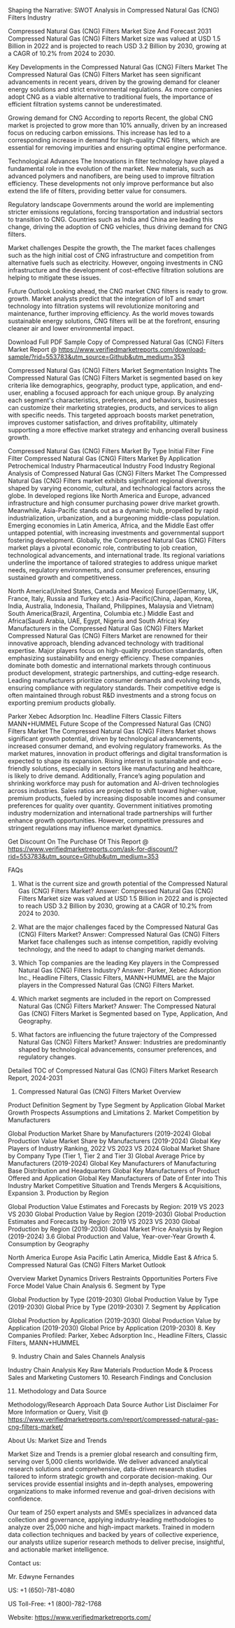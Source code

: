 Shaping the Narrative: SWOT Analysis in Compressed Natural Gas (CNG) Filters Industry


Compressed Natural Gas (CNG) Filters Market Size And Forecast 2031
Compressed Natural Gas (CNG) Filters Market size was valued at USD 1.5 Billion in 2022 and is projected to reach USD 3.2 Billion by 2030, growing at a CAGR of 10.2% from 2024 to 2030.

Key Developments in the Compressed Natural Gas (CNG) Filters Market
The Compressed Natural Gas (CNG) Filters Market has seen significant advancements in recent years, driven by the growing demand for cleaner energy solutions and strict environmental regulations. As more companies adopt CNG as a viable alternative to traditional fuels, the importance of efficient filtration systems cannot be underestimated.

Growing demand for CNG
According to reports Recent, the global CNG market is projected to grow more than 10% annually, driven by an increased focus on reducing carbon emissions. This increase has led to a corresponding increase in demand for high-quality CNG filters, which are essential for removing impurities and ensuring optimal engine performance.

Technological Advances
The Innovations in filter technology have played a fundamental role in the evolution of the market. New materials, such as advanced polymers and nanofibers, are being used to improve filtration efficiency. These developments not only improve performance but also extend the life of filters, providing better value for consumers.

Regulatory landscape
Governments around the world are implementing stricter emissions regulations, forcing transportation and industrial sectors to transition to CNG. Countries such as India and China are leading this change, driving the adoption of CNG vehicles, thus driving demand for CNG filters.

Market challenges
Despite the growth, the The market faces challenges such as the high initial cost of CNG infrastructure and competition from alternative fuels such as electricity. However, ongoing investments in CNG infrastructure and the development of cost-effective filtration solutions are helping to mitigate these issues.

Future Outlook
Looking ahead, the CNG market CNG filters is ready to grow. growth. Market analysts predict that the integration of IoT and smart technology into filtration systems will revolutionize monitoring and maintenance, further improving efficiency. As the world moves towards sustainable energy solutions, CNG filters will be at the forefront, ensuring cleaner air and lower environmental impact.

Download Full PDF Sample Copy of Compressed Natural Gas (CNG) Filters Market Report @ https://www.verifiedmarketreports.com/download-sample/?rid=553783&utm_source=Github&utm_medium=353

Compressed Natural Gas (CNG) Filters Market Segmentation Insights
The Compressed Natural Gas (CNG) Filters Market is segmented based on key criteria like demographics, geography, product type, application, and end-user, enabling a focused approach for each unique group. By analyzing each segment's characteristics, preferences, and behaviors, businesses can customize their marketing strategies, products, and services to align with specific needs. This targeted approach boosts market penetration, improves customer satisfaction, and drives profitability, ultimately supporting a more effective market strategy and enhancing overall business growth.

Compressed Natural Gas (CNG) Filters Market By Type
Initial Filter
Fine Filter
Compressed Natural Gas (CNG) Filters Market By Application
Petrochemical Industry
Pharmaceutical Industry
Food Industry
Regional Analysis of Compressed Natural Gas (CNG) Filters Market
The Compressed Natural Gas (CNG) Filters market exhibits significant regional diversity, shaped by varying economic, cultural, and technological factors across the globe. In developed regions like North America and Europe, advanced infrastructure and high consumer purchasing power drive market growth. Meanwhile, Asia-Pacific stands out as a dynamic hub, propelled by rapid industrialization, urbanization, and a burgeoning middle-class population. Emerging economies in Latin America, Africa, and the Middle East offer untapped potential, with increasing investments and governmental support fostering development. Globally, the Compressed Natural Gas (CNG) Filters market plays a pivotal economic role, contributing to job creation, technological advancements, and international trade. Its regional variations underline the importance of tailored strategies to address unique market needs, regulatory environments, and consumer preferences, ensuring sustained growth and competitiveness.

North America(United States, Canada and Mexico)
Europe(Germany, UK, France, Italy, Russia and Turkey etc.)
Asia-Pacific(China, Japan, Korea, India, Australia, Indonesia, Thailand, Philippines, Malaysia and Vietnam)
South America(Brazil, Argentina, Columbia etc.)
Middle East and Africa(Saudi Arabia, UAE, Egypt, Nigeria and South Africa)
Key Manufacturers in the Compressed Natural Gas (CNG) Filters Market
Compressed Natural Gas (CNG) Filters Market are renowned for their innovative approach, blending advanced technology with traditional expertise. Major players focus on high-quality production standards, often emphasizing sustainability and energy efficiency. These companies dominate both domestic and international markets through continuous product development, strategic partnerships, and cutting-edge research. Leading manufacturers prioritize consumer demands and evolving trends, ensuring compliance with regulatory standards. Their competitive edge is often maintained through robust R&D investments and a strong focus on exporting premium products globally.

Parker
Xebec Adsorption Inc.
Headline Filters
Classic Filters
MANN+HUMMEL
Future Scope of the Compressed Natural Gas (CNG) Filters Market
The Compressed Natural Gas (CNG) Filters Market shows significant growth potential, driven by technological advancements, increased consumer demand, and evolving regulatory frameworks. As the market matures, innovation in product offerings and digital transformation is expected to shape its expansion. Rising interest in sustainable and eco-friendly solutions, especially in sectors like manufacturing and healthcare, is likely to drive demand. Additionally, France’s aging population and shrinking workforce may push for automation and AI-driven technologies across industries. Sales ratios are projected to shift toward higher-value, premium products, fueled by increasing disposable incomes and consumer preferences for quality over quantity. Government initiatives promoting industry modernization and international trade partnerships will further enhance growth opportunities. However, competitive pressures and stringent regulations may influence market dynamics.

Get Discount On The Purchase Of This Report @ https://www.verifiedmarketreports.com/ask-for-discount/?rid=553783&utm_source=Github&utm_medium=353

FAQs
1. What is the current size and growth potential of the Compressed Natural Gas (CNG) Filters Market?
Answer: Compressed Natural Gas (CNG) Filters Market size was valued at USD 1.5 Billion in 2022 and is projected to reach USD 3.2 Billion by 2030, growing at a CAGR of 10.2% from 2024 to 2030.

2. What are the major challenges faced by the Compressed Natural Gas (CNG) Filters Market?
Answer: Compressed Natural Gas (CNG) Filters Market face challenges such as intense competition, rapidly evolving technology, and the need to adapt to changing market demands.

3. Which Top companies are the leading Key players in the Compressed Natural Gas (CNG) Filters Industry?
Answer: Parker, Xebec Adsorption Inc., Headline Filters, Classic Filters, MANN+HUMMEL are the Major players in the Compressed Natural Gas (CNG) Filters Market.

4. Which market segments are included in the report on Compressed Natural Gas (CNG) Filters Market?
Answer: The Compressed Natural Gas (CNG) Filters Market is Segmented based on Type, Application, And Geography.

5. What factors are influencing the future trajectory of the Compressed Natural Gas (CNG) Filters Market?
Answer: Industries are predominantly shaped by technological advancements, consumer preferences, and regulatory changes.

Detailed TOC of Compressed Natural Gas (CNG) Filters Market Research Report, 2024-2031
1. Compressed Natural Gas (CNG) Filters Market Overview

Product Definition
Segment by Type
Segment by Application
Global Market Growth Prospects
Assumptions and Limitations
2. Market Competition by Manufacturers

Global Production Market Share by Manufacturers (2019-2024)
Global Production Value Market Share by Manufacturers (2019-2024)
Global Key Players of Industry Ranking, 2022 VS 2023 VS 2024
Global Market Share by Company Type (Tier 1, Tier 2 and Tier 3)
Global Average Price by Manufacturers (2019-2024)
Global Key Manufacturers of Manufacturing Base Distribution and Headquarters
Global Key Manufacturers of Product Offered and Application
Global Key Manufacturers of Date of Enter into This Industry
Market Competitive Situation and Trends
Mergers & Acquisitions, Expansion
3. Production by Region

Global Production Value Estimates and Forecasts by Region: 2019 VS 2023 VS 2030
Global Production Value by Region (2019-2030)
Global Production Estimates and Forecasts by Region: 2019 VS 2023 VS 2030
Global Production by Region (2019-2030)
Global Market Price Analysis by Region (2019-2024) 3.6 Global Production and Value, Year-over-Year Growth
4. Consumption by Geography

North America
Europe
Asia Pacific
Latin America, Middle East & Africa
5. Compressed Natural Gas (CNG) Filters Market Outlook

Overview
Market Dynamics
Drivers
Restraints
Opportunities
Porters Five Force Model
Value Chain Analysis 
6. Segment by Type

Global Production by Type (2019-2030)
Global Production Value by Type (2019-2030)
Global Price by Type (2019-2030)
7. Segment by Application

Global Production by Application (2019-2030)
Global Production Value by Application (2019-2030)
Global Price by Application (2019-2030)
8. Key Companies Profiled: Parker, Xebec Adsorption Inc., Headline Filters, Classic Filters, MANN+HUMMEL

9. Industry Chain and Sales Channels Analysis

Industry Chain Analysis
Key Raw Materials
Production Mode & Process
Sales and Marketing
Customers
10. Research Findings and Conclusion

11. Methodology and Data Source

Methodology/Research Approach
Data Source
Author List
Disclaimer
For More Information or Query, Visit @ https://www.verifiedmarketreports.com/report/compressed-natural-gas-cng-filters-market/

About Us: Market Size and Trends

Market Size and Trends is a premier global research and consulting firm, serving over 5,000 clients worldwide. We deliver advanced analytical research solutions and comprehensive, data-driven research studies tailored to inform strategic growth and corporate decision-making. Our services provide essential insights and in-depth analyses, empowering organizations to make informed revenue and goal-driven decisions with confidence.

Our team of 250 expert analysts and SMEs specializes in advanced data collection and governance, applying industry-leading methodologies to analyze over 25,000 niche and high-impact markets. Trained in modern data collection techniques and backed by years of collective experience, our analysts utilize superior research methods to deliver precise, insightful, and actionable market intelligence.

Contact us:

Mr. Edwyne Fernandes

US: +1 (650)-781-4080

US Toll-Free: +1 (800)-782-1768

Website: https://www.verifiedmarketreports.com/
